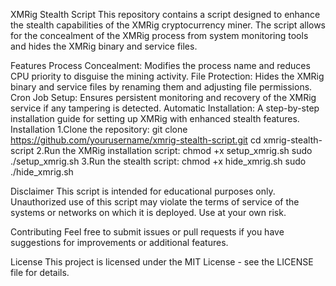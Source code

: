 XMRig Stealth Script
This repository contains a script designed to enhance the stealth capabilities of the XMRig cryptocurrency miner. The script allows for the concealment of the XMRig process from system monitoring tools and hides the XMRig binary and service files.

Features
Process Concealment: Modifies the process name and reduces CPU priority to disguise the mining activity.
File Protection: Hides the XMRig binary and service files by renaming them and adjusting file permissions.
Cron Job Setup: Ensures persistent monitoring and recovery of the XMRig service if any tampering is detected.
Automatic Installation: A step-by-step installation guide for setting up XMRig with enhanced stealth features.
Installation
1.Clone the repository:
git clone https://github.com/yourusername/xmrig-stealth-script.git
cd xmrig-stealth-script
2.Run the XMRig installation script:
chmod +x setup_xmrig.sh
sudo ./setup_xmrig.sh
3.Run the stealth script:
chmod +x hide_xmrig.sh
sudo ./hide_xmrig.sh

Disclaimer
This script is intended for educational purposes only. Unauthorized use of this script may violate the terms of service of the systems or networks on which it is deployed. Use at your own risk.

Contributing
Feel free to submit issues or pull requests if you have suggestions for improvements or additional features.

License
This project is licensed under the MIT License - see the LICENSE file for details.

